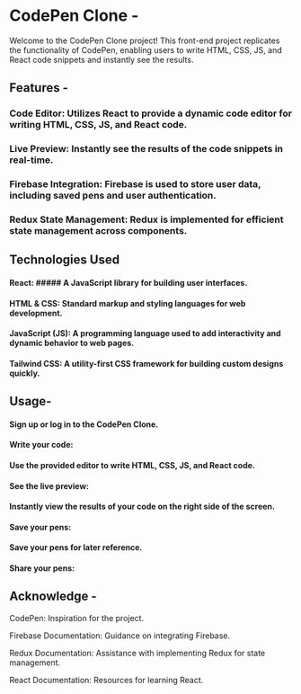 # CodePen Clone -

Welcome to the CodePen Clone project! This front-end project replicates the functionality of CodePen, enabling users to write HTML, CSS, JS, and React code snippets and instantly see the results.

## Features -

### Code Editor: Utilizes React to provide a dynamic code editor for writing HTML, CSS, JS, and React code.
### Live Preview: Instantly see the results of the code snippets in real-time.
### Firebase Integration: Firebase is used to store user data, including saved pens and user authentication.
### Redux State Management: Redux is implemented for efficient state management across components.



## Technologies Used
#### React: ##### A JavaScript library for building user interfaces.
#### HTML & CSS: Standard markup and styling languages for web development.
#### JavaScript (JS): A programming language used to add interactivity and dynamic behavior to web pages.
#### Tailwind CSS: A utility-first CSS framework for building custom designs quickly.



## Usage-
#### Sign up or log in to the CodePen Clone.
#### Write your code:
#### Use the provided editor to write HTML, CSS, JS, and React code.
#### See the live preview:
#### Instantly view the results of your code on the right side of the screen.
####  Save your pens:
#### Save your pens for later reference.
#### Share your pens:


## Acknowledge -
CodePen: Inspiration for the project.

Firebase Documentation: Guidance on integrating Firebase.

Redux Documentation: Assistance with implementing Redux for state management.

React Documentation: Resources for learning React.
